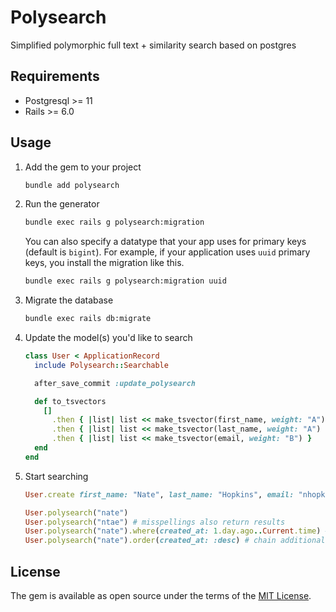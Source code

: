 # Polysearch

Simplified polymorphic full text + similarity search based on postgres

## Requirements

- Postgresql >= 11
- Rails >= 6.0

## Usage

1. Add the gem to your project

    ```sh
    bundle add polysearch
    ```

1. Run the generator

    ```sh
    bundle exec rails g polysearch:migration
    ```

    You can also specify a datatype that your app uses for primary keys (default is `bigint`).
    For example, if your application uses `uuid` primary keys, you install the migration like this.

    ```sh
    bundle exec rails g polysearch:migration uuid
    ```

1. Migrate the database

    ```sh
    bundle exec rails db:migrate
    ```

1. Update the model(s) you'd like to search

    ```ruby
    class User < ApplicationRecord
      include Polysearch::Searchable

      after_save_commit :update_polysearch

      def to_tsvectors
        []
          .then { |list| list << make_tsvector(first_name, weight: "A") }
          .then { |list| list << make_tsvector(last_name, weight: "A") }
          .then { |list| list << make_tsvector(email, weight: "B") }
      end
    end
    ```

1. Start searching

    ```ruby
    User.create first_name: "Nate", last_name: "Hopkins", email: "nhopkins@mailinator.com"

    User.polysearch("nate")
    User.polysearch("ntae") # misspellings also return results
    User.polysearch("nate").where(created_at: 1.day.ago..Current.time) # active record chaining
    User.polysearch("nate").order(created_at: :desc) # chain additional ordering after the polysearch scope
    ```

## License

The gem is available as open source under the terms of the [MIT License](https://opensource.org/licenses/MIT).
